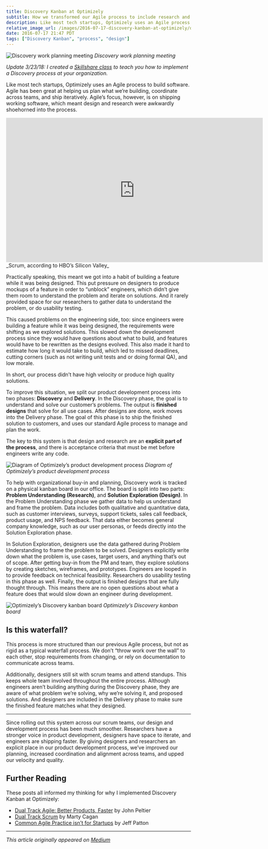 ```yaml
---
title: Discovery Kanban at Optimizely
subtitle: How we transformed our Agile process to include research and design
description: Like most tech startups, Optimizely uses an Agile process to build software. Agile has been great at helping us plan what we’re building, coordinate across teams, and ship iteratively; however, that meant design and research were awkwardly shoehorned into the process.
relative_image_url: /images/2016-07-17-discovery-kanban-at-optimizely/discovery-planning.jpeg
date: 2016-07-17 21:47 PDT
tags: ["Discovery Kanban", "process", "design"]
---
```


![Discovery work planning meeting](/images/2016-07-17-discovery-kanban-at-optimizely/discovery-planning.jpeg)
_Discovery work planning meeting_

_Update 3/23/18: I created a [Skillshare class](https://www.skillshare.com/classes/Discovery-Kanban-101-How-to-Integrate-User-Centered-Design-with-Agile/677077315?teacherRef=748023&via=teacher-referral&utm_campaign=teacher-referral&utm_source=ShortUrl&utm_medium=teacher-referral) to teach you how to implement a Discovery process at your organization._

Like most tech startups, Optimizely uses an Agile process to build software. Agile has been great at helping us plan what we’re building, coordinate across teams, and ship iteratively. Agile’s focus, however, is on shipping working software, which meant design and research were awkwardly shoehorned into the process.

<iframe width="700" height="393" src="https://www.youtube.com/embed/oyVksFviJVE" frameborder="0" allowfullscreen></iframe>
_Scrum, according to HBO’s Silicon Valley_

Practically speaking, this meant we got into a habit of building a feature while it was being designed. This put pressure on designers to produce mockups of a feature in order to “unblock” engineers, which didn’t give them room to understand the problem and iterate on solutions. And it rarely provided space for our researchers to gather data to understand the problem, or do usability testing.

This caused problems on the engineering side, too: since engineers were building a feature while it was being designed, the requirements were shifting as we explored solutions. This slowed down the development process since they would have questions about what to build, and features would have to be rewritten as the designs evolved. This also made it hard to estimate how long it would take to build, which led to missed deadlines, cutting corners (such as not writing unit tests and or doing formal QA), and low morale.

In short, our process didn’t have high velocity or produce high quality solutions.

To improve this situation, we split our product development process into two phases: **Discovery** and **Delivery**. In the Discovery phase, the goal is to understand and solve our customer’s problems. The output is **finished designs** that solve for all use cases. After designs are done, work moves into the Delivery phase. The goal of this phase is to ship the finished solution to customers, and uses our standard Agile process to manage and plan the work.

The key to this system is that design and research are an **explicit part of the process**, and there is acceptance criteria that must be met before engineers write any code.

![Diagram of Optimizely’s product development process](/images/2016-07-17-discovery-kanban-at-optimizely/discovery-system.jpeg)
_Diagram of Optimizely’s product development process_

To help with organizational buy-in and planning, Discovery work is tracked on a physical kanban board in our office. The board is split into two parts: **Problem Understanding (Research)**, and **Solution Exploration (Design)**. In the Problem Understanding phase we gather data to help us understand and frame the problem. Data includes both qualitative and quantitative data, such as customer interviews, surveys, support tickets, sales call feedback, product usage, and NPS feedback. That data either becomes general company knowledge, such as our user personas, or feeds directly into the Solution Exploration phase.

In Solution Exploration, designers use the data gathered during Problem Understanding to frame the problem to be solved. Designers explicitly write down what the problem is, use cases, target users, and anything that’s out of scope. After getting buy-in from the PM and team, they explore solutions by creating sketches, wireframes, and prototypes. Engineers are looped in to provide feedback on technical feasibility. Researchers do usability testing in this phase as well. Finally, the output is finished designs that are fully thought through. This means there are no open questions about what a feature does that would slow down an engineer during development.

![Optimizely’s Discovery kanban board](/images/2016-07-17-discovery-kanban-at-optimizely/board.jpeg)
_Optimizely’s Discovery kanban board_

## Is this waterfall?

This process is more structured than our previous Agile process, but not as rigid as a typical waterfall process. We don’t “throw work over the wall” to each other, stop requirements from changing, or rely on documentation to communicate across teams.

Additionally, designers still sit with scrum teams and attend standups. This keeps whole team involved throughout the entire process. Although engineers aren’t building anything during the Discovery phase, they are aware of what problem we’re solving, why we’re solving it, and proposed solutions. And designers are included in the Delivery phase to make sure the finished feature matches what they designed.

---

Since rolling out this system across our scrum teams, our design and development process has been much smoother. Researchers have a stronger voice in product development, designers have space to iterate, and engineers are shipping faster. By giving designers and researchers an explicit place in our product development process, we’ve improved our planning, increased coordination and alignment across teams, and upped our velocity and quality.

## Further Reading

These posts all informed my thinking for why I implemented Discovery Kanban at Optimizely:

- [Dual Track Agile: Better Products, Faster](http://johnpeltier.com/blog/2015/07/12/dual-track-agile-better-products-faster/) by John Peltier
- [Dual Track Scrum](http://svpg.com/dual-track-scrum/) by Marty Cagan
- [Common Agile Practice isn’t for Startups](http://jpattonassociates.com/common-agile-isnt-for-startups/) by Jeff Patton

---

_This article originally appeared on [Medium](https://medium.com/design-optimizely/discovery-kanban-at-optimizely-7b3025066d54#.3iadc9q4l)_
